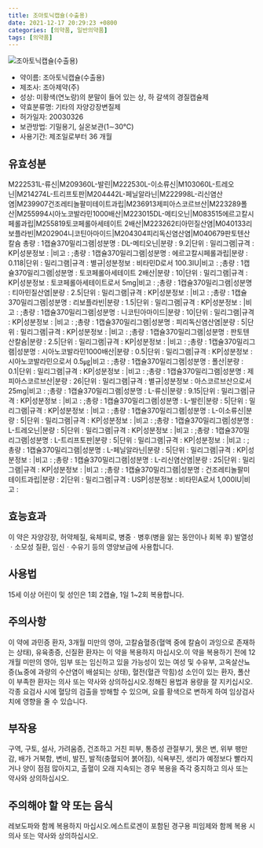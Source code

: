 ```yaml
---
title: 조아토닉캡슐(수출용)
date: 2021-12-17 20:29:23 +0800
categories: [의약품, 일반의약품]
tags: [의약품]
---
```

![조아토닉캡슐(수출용)](https://nedrug.mfds.go.kr/pbp/cmn/itemImageDownload/151611729131700038)

- 약이름: 조아토닉캡슐(수출용)
- 제조사: 조아제약(주)
- 성상: 미황색(연노랑)의 분말이 들어 있는 상, 하 갈색의 경질캡슐제
- 약효분류명: 기타의 자양강장변질제
- 허가일자: 20030326
- 보관방법: 기밀용기, 실온보관(1∼30℃)
- 사용기간: 제조일로부터 36 개월
## 유효성분
M222531L-류신|M209360L-발린|M222530L-이소류신|M103060L-트레오닌|M214274L-트리프토판|M204442L-페닐알라닌|M222998L-리신염산염|M239907건조레티놀팔미테이트과립|M236913제피아스코르브산|M223289폴산|M255994시아노코발라민1000배산|M223015DL-메티오닌|M083515에르고칼시페롤과립|M255819토코페롤아세테이트 2배산|M223262티아민질산염|M040133리보플라빈|M202904니코틴아마이드|M204304피리독신염산염|M040679판토텐산칼슘
총량 : 1캡슐370밀리그램|성분명 : DL-메티오닌|분량 : 9.2|단위 : 밀리그램|규격 : KP|성분정보 : |비고 : ;총량 : 1캡슐370밀리그램|성분명 : 에르고칼시페롤과립|분량 : 0.118|단위 : 밀리그램|규격 : 별규|성분정보 : 비타민D로서 100.3IU|비고 : ;총량 : 1캡슐370밀리그램|성분명 : 토코페롤아세테이트 2배산|분량 : 10|단위 : 밀리그램|규격 : KP|성분정보 : 토코페롤아세테이트로서 5mg|비고 : ;총량 : 1캡슐370밀리그램|성분명 : 티아민질산염|분량 : 2.5|단위 : 밀리그램|규격 : KP|성분정보 : |비고 : ;총량 : 1캡슐370밀리그램|성분명 : 리보플라빈|분량 : 1.5|단위 : 밀리그램|규격 : KP|성분정보 : |비고 : ;총량 : 1캡슐370밀리그램|성분명 : 니코틴아마이드|분량 : 10|단위 : 밀리그램|규격 : KP|성분정보 : |비고 : ;총량 : 1캡슐370밀리그램|성분명 : 피리독신염산염|분량 : 5|단위 : 밀리그램|규격 : KP|성분정보 : |비고 : ;총량 : 1캡슐370밀리그램|성분명 : 판토텐산칼슘|분량 : 2.5|단위 : 밀리그램|규격 : KP|성분정보 : |비고 : ;총량 : 1캡슐370밀리그램|성분명 : 시아노코발라민1000배산|분량 : 0.5|단위 : 밀리그램|규격 : KP|성분정보 : 시아노코발라민으로서 0.5㎍|비고 : ;총량 : 1캡슐370밀리그램|성분명 : 폴산|분량 : 0.1|단위 : 밀리그램|규격 : KP|성분정보 : |비고 : ;총량 : 1캡슐370밀리그램|성분명 : 제피아스코르브산|분량 : 26|단위 : 밀리그램|규격 : 별규|성분정보 : 아스코르브산으로서 25mg|비고 : ;총량 : 1캡슐370밀리그램|성분명 : L-류신|분량 : 9.15|단위 : 밀리그램|규격 : KP|성분정보 : |비고 : ;총량 : 1캡슐370밀리그램|성분명 : L-발린|분량 : 5|단위 : 밀리그램|규격 : KP|성분정보 : |비고 : ;총량 : 1캡슐370밀리그램|성분명 : L-이소류신|분량 : 5|단위 : 밀리그램|규격 : KP|성분정보 : |비고 : ;총량 : 1캡슐370밀리그램|성분명 : L-트레오닌|분량 : 5|단위 : 밀리그램|규격 : KP|성분정보 : |비고 : ;총량 : 1캡슐370밀리그램|성분명 : L-트리프토판|분량 : 5|단위 : 밀리그램|규격 : KP|성분정보 : |비고 : ;총량 : 1캡슐370밀리그램|성분명 : L-페닐알라닌|분량 : 5|단위 : 밀리그램|규격 : KP|성분정보 : |비고 : ;총량 : 1캡슐370밀리그램|성분명 : L-리신염산염|분량 : 25|단위 : 밀리그램|규격 : KP|성분정보 : |비고 : ;총량 : 1캡슐370밀리그램|성분명 : 건조레티놀팔미테이트과립|분량 : 2|단위 : 밀리그램|규격 : USP|성분정보 : 비타민A로서 1,000IU|비고 :
## 효능효과
이 약은 자양강장, 허약체질, 육체피로, 병중ㆍ병후(병을 앓는 동안이나 회복 후) 발열성ㆍ소모성 질환, 임신ㆍ수유기 등의 영양보급에 사용합니다.
## 사용법
15세 이상 어린이 및 성인은 1회 2캡슐, 1일 1~2회 복용합니다.
## 주의사항
이 약에 과민증 환자, 3개월 미만의 영아, 고칼슘혈증(혈액 중에 칼슘이 과잉으로 존재하는 상태), 유육종증, 신질환 환자는 이 약을 복용하지 마십시오.이 약을 복용하기 전에 12개월 미만의 영아, 임부 또는 임신하고 있을 가능성이 있는 여성 및 수유부, 고옥살산뇨증(뇨중에 과량의 수산염이 배설되는 상태), 혈전(혈관 막힘)성 소인이 있는 환자, 폴산이 부족한 환자는 의사 또는 약사와 상의하십시오.정해진 용법과 용량을 잘 지키십시오.각종 요검사 시에 혈당의 검출을 방해할 수 있으며, 요를 황색으로 변하게 하여 임상검사치에 영향을 줄 수 있습니다.
## 부작용
구역, 구토, 설사, 가려움증, 건조하고 거친 피부, 통증성 관절부기, 묽은 변, 위부 팽만감, 배가 거북함, 변비, 발진, 발적(충혈되어 붉어짐), 식욕부진, 생리가 예정보다 빨라지거나 양이 점점 많아지고, 출혈이 오래 지속되는 경우 복용을 즉각 중지하고 의사 또는 약사와 상의하십시오.
## 주의해야 할 약 또는 음식
레보도파와 함께 복용하지 마십시오.에스트로겐이 포함된 경구용 피임제와 함께 복용 시 의사 또는 약사와 상의하십시오.
